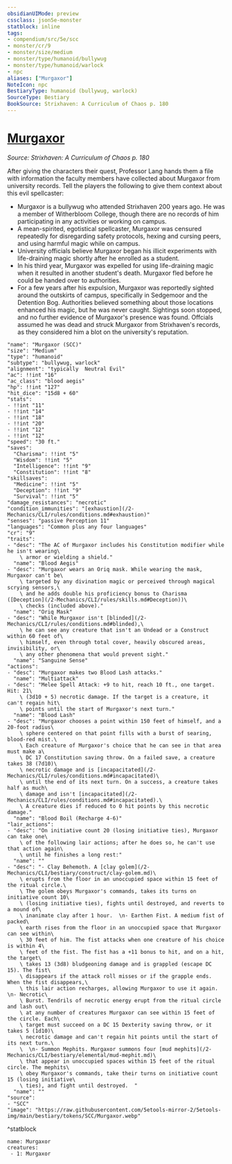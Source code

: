 ```yaml
---
obsidianUIMode: preview
cssclass: json5e-monster
statblock: inline
tags:
- compendium/src/5e/scc
- monster/cr/9
- monster/size/medium
- monster/type/humanoid/bullywug
- monster/type/humanoid/warlock
- npc
aliases: ["Murgaxor"]
NoteIcon: npc
BestiaryType: humanoid (bullywug, warlock)
SourceType: Bestiary
BookSource: Strixhaven: A Curriculum of Chaos p. 180
---
```

# [Murgaxor](2-Mechanics/CLI/bestiary/npc/murgaxor-scc.md)
*Source: Strixhaven: A Curriculum of Chaos p. 180*  

After giving the characters their quest, Professor Lang hands them a file with information the faculty members have collected about Murgaxor from university records. Tell the players the following to give them context about this evil spellcaster:

- Murgaxor is a bullywug who attended Strixhaven 200 years ago. He was a member of Witherbloom College, though there are no records of him participating in any activities or working on campus.  
- A mean-spirited, egotistical spellcaster, Murgaxor was censured repeatedly for disregarding safety protocols, hexing and cursing peers, and using harmful magic while on campus.  
- University officials believe Murgaxor began his illicit experiments with life-draining magic shortly after he enrolled as a student.  
- In his third year, Murgaxor was expelled for using life-draining magic when it resulted in another student's death. Murgaxor fled before he could be handed over to authorities.  
- For a few years after his expulsion, Murgaxor was reportedly sighted around the outskirts of campus, specifically in Sedgemoor and the Detention Bog. Authorities believed something about those locations enhanced his magic, but he was never caught. Sightings soon stopped, and no further evidence of Murgaxor's presence was found. Offcials assumed he was dead and struck Murgaxor from Strixhaven's records, as they considered him a blot on the university's reputation.  

```statblock
"name": "Murgaxor (SCC)"
"size": "Medium"
"type": "humanoid"
"subtype": "bullywug, warlock"
"alignment": "typically  Neutral Evil"
"ac": !!int "16"
"ac_class": "blood aegis"
"hp": !!int "127"
"hit_dice": "15d8 + 60"
"stats":
- !!int "11"
- !!int "14"
- !!int "18"
- !!int "20"
- !!int "12"
- !!int "12"
"speed": "30 ft."
"saves":
  "Charisma": !!int "5"
  "Wisdom": !!int "5"
  "Intelligence": !!int "9"
  "Constitution": !!int "8"
"skillsaves":
  "Medicine": !!int "5"
  "Deception": !!int "9"
  "Survival": !!int "5"
"damage_resistances": "necrotic"
"condition_immunities": "[exhaustion](/2-Mechanics/CLI/rules/conditions.md#exhaustion)"
"senses": "passive Perception 11"
"languages": "Common plus any four languages"
"cr": "9"
"traits":
- "desc": "The AC of Murgaxor includes his Constitution modifier while he isn't wearing\
    \ armor or wielding a shield."
  "name": "Blood Aegis"
- "desc": "Murgaxor wears an Oriq mask. While wearing the mask, Murgaxor can't be\
    \ targeted by any divination magic or perceived through magical scrying sensors,\
    \ and he adds double his proficiency bonus to Charisma ([Deception](/2-Mechanics/CLI/rules/skills.md#Deception))\
    \ checks (included above)."
  "name": "Oriq Mask"
- "desc": "While Murgaxor isn't [blinded](/2-Mechanics/CLI/rules/conditions.md#blinded),\
    \ he can see any creature that isn't an Undead or a Construct within 60 feet of\
    \ himself, even through total cover, heavily obscured areas, invisibility, or\
    \ any other phenomena that would prevent sight."
  "name": "Sanguine Sense"
"actions":
- "desc": "Murgaxor makes two Blood Lash attacks."
  "name": "Multiattack"
- "desc": "Melee Spell Attack: +9 to hit, reach 10 ft., one target. Hit: 21\
    \ (3d10 + 5) necrotic damage. If the target is a creature, it can't regain hit\
    \ points until the start of Murgaxor's next turn."
  "name": "Blood Lash"
- "desc": "Murgaxor chooses a point within 150 feet of himself, and a 20-foot radius\
    \ sphere centered on that point fills with a burst of searing, blood-red mist.\
    \ Each creature of Murgaxor's choice that he can see in that area must make a\
    \ DC 17 Constitution saving throw. On a failed save, a creature takes 38 (7d10)\
    \ necrotic damage and is [incapacitated](/2-Mechanics/CLI/rules/conditions.md#incapacitated)\
    \ until the end of its next turn. On a success, a creature takes half as much\
    \ damage and isn't [incapacitated](/2-Mechanics/CLI/rules/conditions.md#incapacitated).\
    \ A creature dies if reduced to 0 hit points by this necrotic damage."
  "name": "Blood Boil (Recharge 4-6)"
"lair_actions":
- "desc": "On initiative count 20 (losing initiative ties), Murgaxor can take one\
    \ of the following lair actions; after he does so, he can't use that action again\
    \ until he finishes a long rest:"
  "name": ""
- "desc": "- Clay Behemoth. A [clay golem](/2-Mechanics/CLI/bestiary/construct/clay-golem.md)\
    \ erupts from the floor in an unoccupied space within 15 feet of the ritual circle.\
    \ The golem obeys Murgaxor's commands, takes its turns on initiative count 10\
    \ (losing initiative ties), fights until destroyed, and reverts to a mound of\
    \ inanimate clay after 1 hour.  \n- Earthen Fist. A medium fist of packed\
    \ earth rises from the floor in an unoccupied space that Murgaxor can see within\
    \ 30 feet of him. The fist attacks when one creature of his choice is within 4\
    \ feet of the fist. The fist has a +11 bonus to hit, and on a hit, the target\
    \ takes 13 (3d8) bludgeoning damage and is grappled (escape DC 15). The fist\
    \ disappears if the attack roll misses or if the grapple ends. When the fist disappears,\
    \ this lair action recharges, allowing Murgaxor to use it again.  \n- Necrotic\
    \ Burst. Tendrils of necrotic energy erupt from the ritual circle and lash out\
    \ at any number of creatures Murgaxor can see within 15 feet of the circle. Each\
    \ target must succeed on a DC 15 Dexterity saving throw, or it takes 5 (1d10)\
    \ necrotic damage and can't regain hit points until the start of its next turn.\
    \  \n- Summon Mephits. Murgaxor summons four [mud mephits](/2-Mechanics/CLI/bestiary/elemental/mud-mephit.md)\
    \ that appear in unoccupied spaces within 15 feet of the ritual circle. The mephits\
    \ obey Murgaxor's commands, take their turns on initiative count 15 (losing initiative\
    \ ties), and fight until destroyed.  "
  "name": ""
"source":
- "SCC"
"image": "https://raw.githubusercontent.com/5etools-mirror-2/5etools-img/main/bestiary/tokens/SCC/Murgaxor.webp"
```
^statblock

```encounter-table
name: Murgaxor
creatures:
 - 1: Murgaxor
```